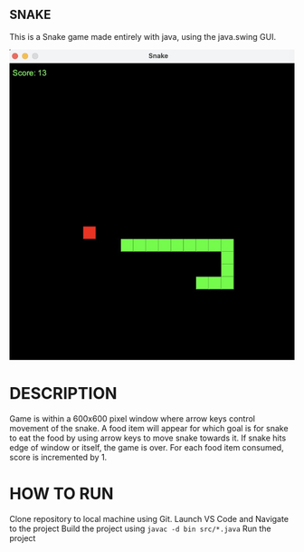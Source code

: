 ## SNAKE

This is a Snake game made entirely with java, using the java.swing GUI.

![Image of game](images/image.jpeg)


# DESCRIPTION

Game is within a 600x600 pixel window where arrow keys control movement of the snake.
A food item will appear for which goal is for snake to eat the food by using arrow keys to move snake towards it.
If snake hits edge of window or itself, the game is over.
For each food item consumed, score is incremented by 1.

# HOW TO RUN
Clone repository to local machine using Git.
Launch VS Code and Navigate to the project
Build the project using `javac -d bin src/*.java`
Run the project
